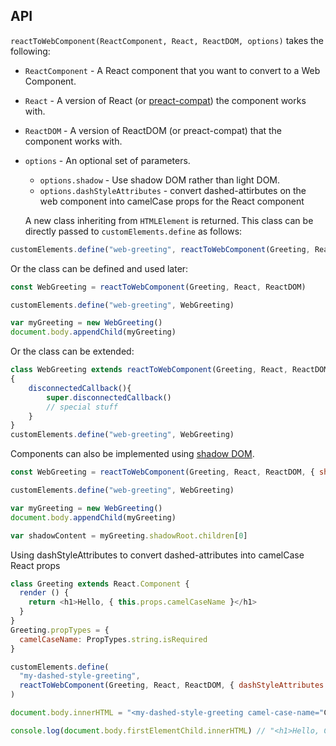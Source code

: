 ## API

`reactToWebComponent(ReactComponent, React, ReactDOM, options)` takes the following:

- `ReactComponent` - A React component that you want to
  convert to a Web Component.
- `React` - A version of React (or [preact-compat](https://preactjs.com/guide/v10/switching-to-preact)) the
  component works with.
- `ReactDOM` - A version of ReactDOM (or preact-compat) that the component works with.
- `options` - An optional set of parameters.
  - `options.shadow` - Use shadow DOM rather than light DOM.
  - `options.dashStyleAttributes` - convert dashed-attirbutes on the web component into camelCase props for the React component

  A new class inheriting from `HTMLElement` is
returned. This class can be directly passed to `customElements.define` as follows:

```js
customElements.define("web-greeting", reactToWebComponent(Greeting, React, ReactDOM))
```

Or the class can be defined and used later:

```js
const WebGreeting = reactToWebComponent(Greeting, React, ReactDOM)

customElements.define("web-greeting", WebGreeting)

var myGreeting = new WebGreeting()
document.body.appendChild(myGreeting)
```

Or the class can be extended:

```js
class WebGreeting extends reactToWebComponent(Greeting, React, ReactDOM)
{
	disconnectedCallback(){
		super.disconnectedCallback()
		// special stuff
	}
}
customElements.define("web-greeting", WebGreeting)
```

Components can also be implemented using [shadow DOM](https://developer.mozilla.org/en-US/docs/Web/Web_Components/Using_shadow_DOM).

```js
const WebGreeting = reactToWebComponent(Greeting, React, ReactDOM, { shadow: true })

customElements.define("web-greeting", WebGreeting)

var myGreeting = new WebGreeting()
document.body.appendChild(myGreeting)

var shadowContent = myGreeting.shadowRoot.children[0]
```

Using dashStyleAttributes to convert dashed-attributes into camelCase React props

```js
class Greeting extends React.Component {
  render () {
    return <h1>Hello, { this.props.camelCaseName }</h1>
  }
}
Greeting.propTypes = {
  camelCaseName: PropTypes.string.isRequired
}

customElements.define(
  "my-dashed-style-greeting",
  reactToWebComponent(Greeting, React, ReactDOM, { dashStyleAttributes: true })
)

document.body.innerHTML = "<my-dashed-style-greeting camel-case-name="Christopher"></my-dashed-style-greetingg>"

console.log(document.body.firstElementChild.innerHTML) // "<h1>Hello, Christopher</h1>"
```

